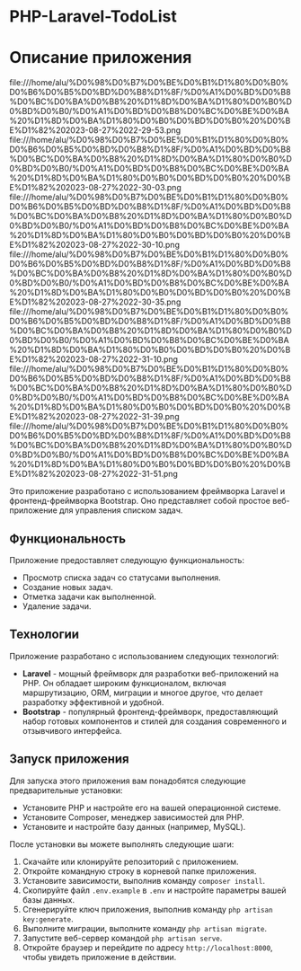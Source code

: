 # PHP-Laravel-TodoList
# Описание приложения 
file:///home/alu/%D0%98%D0%B7%D0%BE%D0%B1%D1%80%D0%B0%D0%B6%D0%B5%D0%BD%D0%B8%D1%8F/%D0%A1%D0%BD%D0%B8%D0%BC%D0%BA%D0%B8%20%D1%8D%D0%BA%D1%80%D0%B0%D0%BD%D0%B0/%D0%A1%D0%BD%D0%B8%D0%BC%D0%BE%D0%BA%20%D1%8D%D0%BA%D1%80%D0%B0%D0%BD%D0%B0%20%D0%BE%D1%82%202023-08-27%2022-29-53.png
file:///home/alu/%D0%98%D0%B7%D0%BE%D0%B1%D1%80%D0%B0%D0%B6%D0%B5%D0%BD%D0%B8%D1%8F/%D0%A1%D0%BD%D0%B8%D0%BC%D0%BA%D0%B8%20%D1%8D%D0%BA%D1%80%D0%B0%D0%BD%D0%B0/%D0%A1%D0%BD%D0%B8%D0%BC%D0%BE%D0%BA%20%D1%8D%D0%BA%D1%80%D0%B0%D0%BD%D0%B0%20%D0%BE%D1%82%202023-08-27%2022-30-03.png
file:///home/alu/%D0%98%D0%B7%D0%BE%D0%B1%D1%80%D0%B0%D0%B6%D0%B5%D0%BD%D0%B8%D1%8F/%D0%A1%D0%BD%D0%B8%D0%BC%D0%BA%D0%B8%20%D1%8D%D0%BA%D1%80%D0%B0%D0%BD%D0%B0/%D0%A1%D0%BD%D0%B8%D0%BC%D0%BE%D0%BA%20%D1%8D%D0%BA%D1%80%D0%B0%D0%BD%D0%B0%20%D0%BE%D1%82%202023-08-27%2022-30-10.png
file:///home/alu/%D0%98%D0%B7%D0%BE%D0%B1%D1%80%D0%B0%D0%B6%D0%B5%D0%BD%D0%B8%D1%8F/%D0%A1%D0%BD%D0%B8%D0%BC%D0%BA%D0%B8%20%D1%8D%D0%BA%D1%80%D0%B0%D0%BD%D0%B0/%D0%A1%D0%BD%D0%B8%D0%BC%D0%BE%D0%BA%20%D1%8D%D0%BA%D1%80%D0%B0%D0%BD%D0%B0%20%D0%BE%D1%82%202023-08-27%2022-30-35.png
file:///home/alu/%D0%98%D0%B7%D0%BE%D0%B1%D1%80%D0%B0%D0%B6%D0%B5%D0%BD%D0%B8%D1%8F/%D0%A1%D0%BD%D0%B8%D0%BC%D0%BA%D0%B8%20%D1%8D%D0%BA%D1%80%D0%B0%D0%BD%D0%B0/%D0%A1%D0%BD%D0%B8%D0%BC%D0%BE%D0%BA%20%D1%8D%D0%BA%D1%80%D0%B0%D0%BD%D0%B0%20%D0%BE%D1%82%202023-08-27%2022-31-10.png
file:///home/alu/%D0%98%D0%B7%D0%BE%D0%B1%D1%80%D0%B0%D0%B6%D0%B5%D0%BD%D0%B8%D1%8F/%D0%A1%D0%BD%D0%B8%D0%BC%D0%BA%D0%B8%20%D1%8D%D0%BA%D1%80%D0%B0%D0%BD%D0%B0/%D0%A1%D0%BD%D0%B8%D0%BC%D0%BE%D0%BA%20%D1%8D%D0%BA%D1%80%D0%B0%D0%BD%D0%B0%20%D0%BE%D1%82%202023-08-27%2022-31-39.png
file:///home/alu/%D0%98%D0%B7%D0%BE%D0%B1%D1%80%D0%B0%D0%B6%D0%B5%D0%BD%D0%B8%D1%8F/%D0%A1%D0%BD%D0%B8%D0%BC%D0%BA%D0%B8%20%D1%8D%D0%BA%D1%80%D0%B0%D0%BD%D0%B0/%D0%A1%D0%BD%D0%B8%D0%BC%D0%BE%D0%BA%20%D1%8D%D0%BA%D1%80%D0%B0%D0%BD%D0%B0%20%D0%BE%D1%82%202023-08-27%2022-31-51.png



Это приложение разработано с использованием фреймворка Laravel и фронтенд-фреймворка Bootstrap. Оно представляет собой простое веб-приложение для управления списком задач.

## Функциональность

Приложение предоставляет следующую функциональность:

- Просмотр списка задач со статусами выполнения.
- Создание новых задач.
- Отметка задачи как выполненной.
- Удаление задачи.

## Технологии

Приложение разработано с использованием следующих технологий:

- **Laravel** - мощный фреймворк для разработки веб-приложений на PHP. Он обладает широким функционалом, включая маршрутизацию, ORM, миграции и многое другое, что делает разработку эффективной и удобной.
- **Bootstrap** - популярный фронтенд-фреймворк, предоставляющий набор готовых компонентов и стилей для создания современного и отзывчивого интерфейса.

## Запуск приложения

Для запуска этого приложения вам понадобятся следующие предварительные установки:

- Установите PHP и настройте его на вашей операционной системе.
- Установите Composer, менеджер зависимостей для PHP.
- Установите и настройте базу данных (например, MySQL).

После установки вы можете выполнять следующие шаги:

1. Скачайте или клонируйте репозиторий с приложением.
2. Откройте командную строку в корневой папке приложения.
3. Установите зависимости, выполнив команду `composer install`.
4. Скопируйте файл `.env.example` в `.env` и настройте параметры вашей базы данных.
5. Сгенерируйте ключ приложения, выполнив команду `php artisan key:generate`.
6. Выполните миграции, выполните команду `php artisan migrate`.
7. Запустите веб-сервер командой `php artisan serve`.
8. Откройте браузер и перейдите по адресу `http://localhost:8000`, чтобы увидеть приложение в действии.
